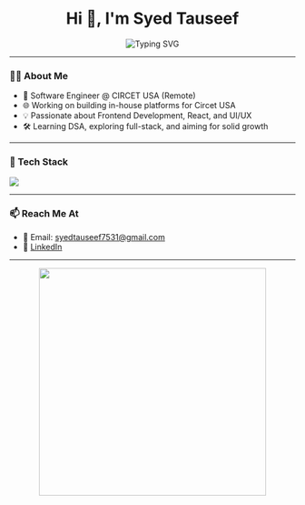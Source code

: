 <h1 align="center">Hi 👋, I'm Syed Tauseef</h1>

<p align="center">
  <img src="https://readme-typing-svg.herokuapp.com?font=Fira+Code&size=24&duration=3000&pause=1000&color=40C9FF&vCenter=true&width=500&lines=Softwate+Developer;MERN+Stack+Learner;Software+Engineer+@+CIRCET USA" alt="Typing SVG" />
</p>

---

### 👨‍💻 About Me  
- 💼 Software Engineer @ CIRCET USA (Remote)  
- 🌐 Working on building in-house platforms for Circet USA  
- 💡 Passionate about Frontend Development, React, and UI/UX  
- 🛠️ Learning DSA, exploring full-stack, and aiming for solid growth  


---

### 🧰 Tech Stack

<p align="left">
  <img src="https://skillicons.dev/icons?i=html,css,js,react,nodejs,express,mongodb,tailwind,bootstrap,git,github" />
</p>

---


### 📫 Reach Me At

- 📧 Email: syedtauseef7531@gmail.com  
- 💼 [LinkedIn](https://www.linkedin.com/in/syed-tauseef)

---

<p align="center">
  <img src="https://media.giphy.com/media/qgQUggAC3Pfv687qPC/giphy.gif" width="400" />
</p>
